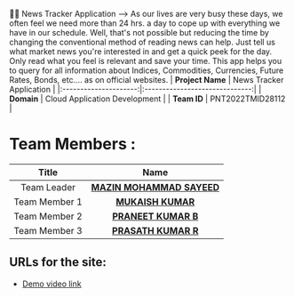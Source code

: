👨‍💻 News Tracker Application
--> As our lives are very busy these days, we often feel we need more than 24 hrs. a day to cope up with everything we have in our schedule. Well, that's not possible but reducing the time by changing the conventional method of reading news can help. Just tell us what market news you're interested in and get a quick peek for the day. Only read what you feel is relevant and save your time. This app helps you to query for all information about Indices, Commodities, Currencies, Future Rates, Bonds, etc.… as on official websites.
|      **Project Name**     | News Tracker Application |
|:---------------------:|:------------------------------:|
|         **Domain**        |  Cloud Application Development |
|        **Team ID**        |  PNT2022TMID28112 |

# Team Members :
|   **Title**   |      **Name**     |
|:-----------:|:-----------------:|
| Team Leader   |    [**MAZIN MOHAMMAD SAYEED**](https://github.com/MAZINMOHAMMADSAYEED)   |
| Team Member 1 |   [**MUKAISH KUMAR**](https://github.com/mukaish-kumar)  | 
| Team Member 2 |  [**PRANEET KUMAR B**](https://github.com/Praneet216)  |
| Team Member 3 | [**PRASATH KUMAR R**](https://github.com/Prasath28) |

## URLs for the site:
- [Demo video link](https://youtu.be/lPEWs2woQaE)
